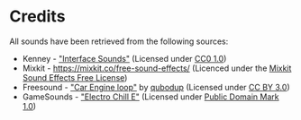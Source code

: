 # Credits
  
All sounds have been retrieved from the following sources:
- Kenney - ["Interface Sounds"](https://www.kenney.nl/assets/interface-sounds) (Licensed under [CC0 1.0](https://creativecommons.org/publicdomain/zero/1.0/))
- Mixkit - https://mixkit.co/free-sound-effects/ (Licenced under the [Mixkit Sound Effects Free License](https://mixkit.co/license/#sfxFree))
- Freesound - ["Car Engine loop"](https://freesound.org/people/qubodup/sounds/147242/) by [qubodup](https://freesound.org/people/qubodup/) (Licensed under [CC BY 3.0](https://creativecommons.org/licenses/by/3.0/))
- GameSounds - ["Electro Chill E"](https://gamesounds.xyz/?dir=Public%20Domain/Chill) (Licensed under [Public Domain Mark 1.0](https://creativecommons.org/publicdomain/mark/1.0/))
